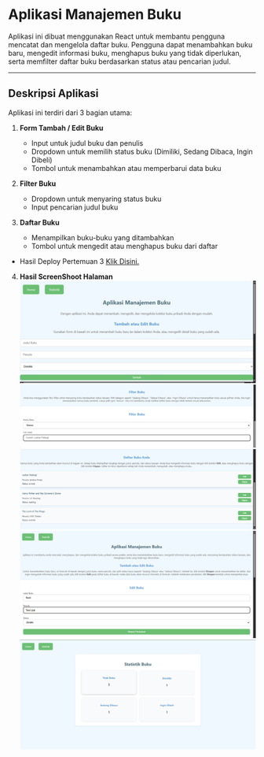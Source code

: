 # Aplikasi Manajemen Buku

Aplikasi ini dibuat menggunakan React untuk membantu pengguna mencatat dan mengelola daftar buku. Pengguna dapat menambahkan buku baru, mengedit informasi buku, menghapus buku yang tidak diperlukan, serta memfilter daftar buku berdasarkan status atau pencarian judul.

---

## Deskripsi Aplikasi

Aplikasi ini terdiri dari 3 bagian utama:

1. **Form Tambah / Edit Buku**  
   - Input untuk judul buku dan penulis  
   - Dropdown untuk memilih status buku (Dimiliki, Sedang Dibaca, Ingin Dibeli)  
   - Tombol untuk menambahkan atau memperbarui data buku

2. **Filter Buku**  
   - Dropdown untuk menyaring status buku  
   - Input pencarian judul buku

3. **Daftar Buku**  
   - Menampilkan buku-buku yang ditambahkan  
   - Tombol untuk mengedit atau menghapus buku dari daftar

- Hasil Deploy Pertemuan 3 [Klik Disini.](https://pemrograman-web-itera-122140218-pertemuan3.vercel.app)
4. **Hasil ScreenShoot Halaman**
  ![Screenshot Tambah Buku](./images/TambahBuku.png)
  ![Screenshot Filter Buku](./images/FilterBuku.png)
  ![Screenshot Daftar Buku](./images/DaftarBuku.png)
  ![Screenshot Edit Buku](./images/EditBuku.png)
  ![Screenshot Statistik Buku](./images/StatistikBuku.png)  
